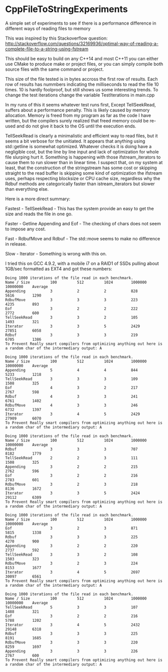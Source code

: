 # CppFileToStringExperiments
A simple set of experiments to see if there is a performance difference in different ways of reading files to memory

This was inspired by this Stackoverflow question:
http://stackoverflow.com/questions/32169936/optimal-way-of-reading-a-complete-file-to-a-string-using-fstream

This should be easy to build on any C++14 and most C++11 you can either use CMake to produce make or project files,
or you can simply compile both source files with the same command or project.

This size of the file tested is in bytes accross the first row of results. Each row of results has nummbers
indicating the milliseconds to read the file 10 times. 10 is hardly foolproof, but still shows us some
interesting trends. To change the test iterations change the variable TestIterations in main.cpp

In my runs of this it seems whatever test runs first, Except TellSeekRead, suffers about a performance penalty.
This is likely caused by memory allocation. Memory is freed from my program as far as the code I have written,
but the compilers surely realized that freed memory could be re-used and do not give it back to the OS until
the execution ends.

TellSeekRead is clearly a minimalistic and efficient way to read files, but it seems a bit verbose for the
unitiated. It appears that anything using std::getline is somewhat optimized. Whatever checks it is doing have a
negligible cost, but the line by line input and lack of optimization for whole file slurping hurt it. Something
is happening with those ifstream_iterators to cause them to run slower than in linear time. I suspect that, on my
system at least, that the construction of the stringstream has some cost or skipping straight to the read buffer
is skipping some kind of optimization the ifstream uses, perhaps respecting blocksize or CPU cache size, regardless
why the Rdbuf methods are categorically faster than istream_iterators but slower than everything else.

Here is a more direct summary:

  Fastest - TellSeekRead - This has the system provide an easy to get the size and reads the file in one go.

  Faster - Getline Appending and Eof - The checking of chars does not seem to impose any cost.

  Fast - RdbufMove and Rdbuf -  The std::move seems to make no difference in release.

  Slow - Iterator - Something is wrong with this on.


I tried this on GCC 4.9.2, with a mobile i7 on a RAID1 of SSDs pulling about 1GB/sec formatted as EXT4 and
got these numbers:


    Doing 1000 iterations of the file read in each benchmark.
    Name / Size         100         512         1024        1000000     10000000    Average
    Appending           3           2           2           828         5616        1290
    RdbufMove           3           3           3           223         4235        893
    Eof                 3           2           2           222         2772        600
    TellSeekRead        3           3           2           105         1493        321
    Iterator            3           3           5           2429        27851       6058
    Rdbuf               3           3           3           219         6705        1386
    To Prevent Really smart compilers from optimizing anything out here is a random char of the intermediary output: A

    Doing 1000 iterations of the file read in each benchmark.
    Name / Size         100         512         1024        1000000     10000000    Average
    Appending           5           4           4           844         5233        1218
    TellSeekRead        3           3           3           109         1508        325
    Eof                 4           3           2           217         2767        598
    Rdbuf               4           3           3           241         6761        1402
    RdbufMove           4           3           3           246         6732        1397
    Iterator            3           4           5           2429        27909       6070
    To Prevent Really smart compilers from optimizing anything out here is a random char of the intermediary output: A

    Doing 1000 iterations of the file read in each benchmark.
    Name / Size         100         512         1024        1000000     10000000    Average
    Rdbuf               3           3           3           707         8182        1779
    TellSeekRead        2           2           3           111         1508        325
    Appending           3           2           2           215         2762        596
    Eof                 3           2           2           216         2783        601
    RdbufMove           3           2           3           218         8136        1672
    Iterator            3           3           5           2424        29112       6309
    To Prevent Really smart compilers from optimizing anything out here is a random char of the intermediary output: A

    Doing 1000 iterations of the file read in each benchmark.
    Name / Size         100         512         1024        1000000     10000000    Average
    Eof                 3           2           3           871         5815        1338
    Rdbuf               3           3           3           225         4270        900
    Appending           3           2           2           220         2737        592
    TellSeekRead        3           3           2           108         1503        323
    RdbufMove           3           2           3           224         8153        1677
    Iterator            3           4           5           2697        30097       6561
    To Prevent Really smart compilers from optimizing anything out here is a random char of the intermediary output: A

    Doing 1000 iterations of the file read in each benchmark.
    Name / Size         100         512         1024        1000000     10000000    Average
    TellSeekRead        5           3           3           107         1488        321
    Eof                 3           2           2           216         5788        1202
    Iterator            3           4           5           2432        29148       6318
    Rdbuf               3           3           3           225         8191        1685
    RdbufMove           3           3           3           220         8259        1697
    Appending           3           3           3           226         2767        600
    To Prevent Really smart compilers from optimizing anything out here is a random char of the intermediary output: A
